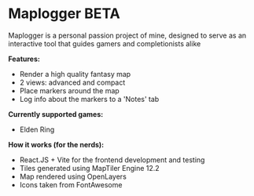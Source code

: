 # Maplogger BETA

Maplogger is a personal passion project of mine, designed to serve as an interactive tool that guides gamers and completionists alike

**Features:**
- Render a high quality fantasy map
- 2 views: advanced and compact
- Place markers around the map
- Log info about the markers to a 'Notes' tab

**Currently supported games:**
- Elden Ring

**How it works (for the nerds):**
- React.JS + Vite for the frontend development and testing
- Tiles generated using MapTiler Engine 12.2
- Map rendered using OpenLayers
- Icons taken from FontAwesome

